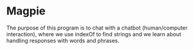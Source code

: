# Magpie
The purpose of this program is to chat with a chatbot (human/computer interaction), where we use indexOf to find strings and we learn  about handling responses with words and phrases. 
